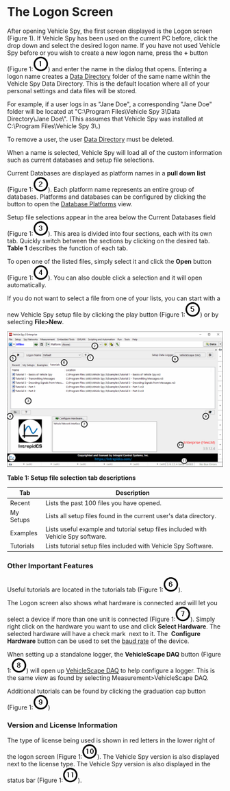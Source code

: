 # The Logon Screen

After opening Vehicle Spy, the first screen displayed is the Logon screen (Figure 1). If Vehicle Spy has been used on the current PC before, click the drop down and select the desired logon name. If you have not used Vehicle Spy before or you wish to create a new logon name, press the **+** button (Figure 1:<img src="../../.gitbook/assets/circlemarkers/1.png" alt="" data-size="line">) and enter the name in the dialog that opens. Entering a logon name creates a [Data Directory](../../basic-operation-of-vehicle-spy/data-directory.md) folder of the same name within the Vehicle Spy Data Directory. This is the default location where all of your personal settings and data files will be stored.

For example, if a user logs in as "Jane Doe", a corresponding "Jane Doe" folder will be located at "C:\Program Files\Vehicle Spy 3\Data Directory\Jane Doe\\". (This assumes that Vehicle Spy was installed at C:\Program Files\Vehicle Spy 3\\.)

To remove a user, the user [Data Directory](../../basic-operation-of-vehicle-spy/data-directory.md) must be deleted.

When a name is selected, Vehicle Spy will load all of the custom information such as current databases and setup file selections.

Current Databases are displayed as platform names in a **pull down list** (Figure 1:<img src="../../.gitbook/assets/circlemarkers/2.png" alt="" data-size="line">). Each platform name represents an entire group of databases. Platforms and databases can be configured by clicking the <img src="https://cdn.intrepidcs.net/support/VehicleSpy/assets/DatabaseIcon.gif" alt="" data-size="line"> button to open the [Database Platforms](../../main-menu-setup/network-databases.md) view.

Setup file selections appear in the area below the Current Databases field (Figure 1:<img src="../../.gitbook/assets/circlemarkers/3.png" alt="" data-size="line">). This area is divided into four sections, each with its own tab. Quickly switch between the sections by clicking on the desired tab. **Table 1** describes the function of each tab.

To open one of the listed files, simply select it and click the **Open** button (Figure 1:<img src="../../.gitbook/assets/circlemarkers/4.png" alt="" data-size="line">). You can also double click a selection and it will open automatically.

If you do not want to select a file from one of your lists, you can start with a new Vehicle Spy setup file by clicking the play button (Figure 1:<img src="../../.gitbook/assets/circlemarkers/5.png" alt="" data-size="line">) or by selecting **File>New**.

![Figure 1: The Logon screen lets you customize Vehicle Spy and quickly find setup files](../../.gitbook/assets/spylogon.gif)

**Table 1: Setup file selection tab descriptions**

| Tab       | Description                                                                       |
| --------- | --------------------------------------------------------------------------------- |
| Recent    | Lists the past 100 files you have opened.                                         |
| My Setups | Lists all setup files found in the current user's data directory.                 |
| Examples  | Lists useful example and tutorial setup files included with Vehicle Spy software. |
| Tutorials | Lists tutorial setup files included with Vehicle Spy Software.                    |

### Other Important Features

Useful tutorials are located in the tutorials tab (Figure 1:<img src="../../.gitbook/assets/circlemarkers/6.png" alt="" data-size="line">).

The Logon screen also shows what hardware is connected and will let you select a device if more than one unit is connected (Figure 1:<img src="../../.gitbook/assets/circlemarkers/7.png" alt="" data-size="line">). Simply right click on the hardware you want to use and click **Select Hardware**. The selected hardware will have a check mark <img src="https://cdn.intrepidcs.net/support/VehicleSpy/assets/chkFilter.gif" alt="" data-size="line"> next to it. The <img src="https://cdn.intrepidcs.net/support/VehicleSpy/assets/ConfigureHWIcon.gif" alt="" data-size="line"> **Configure Hardware** button can be used to set the [baud rate](../../main-menu-spy-networks/networks/setup-a-network.md) of the device.

When setting up a standalone logger, the **VehicleScape DAQ** button (Figure 1:<img src="../../.gitbook/assets/circlemarkers/8.png" alt="" data-size="line">) will open up [VehicleScape DAQ](../../main-menu-measurement/vehiclescape-daq/) to help configure a logger. This is the same view as found by selecting Measurement>VehicleScape DAQ.

Additional tutorials can be found by clicking the graduation cap button (Figure 1:<img src="../../.gitbook/assets/circlemarkers/9.png" alt="" data-size="line">)

### Version and License Information

The type of license being used is shown in red letters in the lower right of the logon screen (Figure 1:<img src="../../.gitbook/assets/circlemarkers/10.png" alt="" data-size="line">). The Vehicle Spy version is also displayed next to the license type. The Vehicle Spy version is also displayed in the status bar (Figure 1:<img src="../../.gitbook/assets/circlemarkers/11.png" alt="" data-size="line">).

